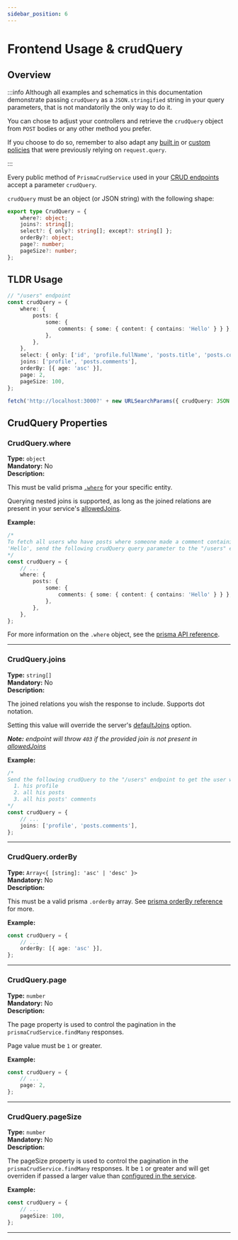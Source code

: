 ```yaml
---
sidebar_position: 6
---
```


# Frontend Usage & crudQuery

## Overview

:::info
Although all examples and schematics in this documentation demonstrate passing `crudQuery` as a `JSON.stringified` string in your query parameters, that is not mandatorily the only way to do it.

You can chose to adjust your controllers and retrieve the `crudQuery` object from `POST` bodies or any other method you prefer.

If you choose to do so, remember to also adapt any [built in](./access-control-module/builtin-policies) or [custom policies](./access-control-module/custom-policy) that were previously relying on `request.query`.

:::

Every public method of `PrismaCrudService` used in your [CRUD endpoints](./crud-endpoints) accept a parameter `crudQuery`.

`crudQuery` must be an object (or JSON string) with the following shape:

```ts
export type CrudQuery = {
    where?: object;
    joins?: string[];
    select?: { only?: string[]; except?: string[] };
    orderBy?: object;
    page?: number;
    pageSize?: number;
};
```

## TLDR Usage

```ts
// "/users" endpoint
const crudQuery = {
    where: {
        posts: {
            some: {
                comments: { some: { content: { contains: 'Hello' } } },
            },
        },
    },
    select: { only: ['id', 'profile.fullName', 'posts.title', 'posts.comments.content'] },
    joins: ['profile', 'posts.comments'],
    orderBy: [{ age: 'asc' }],
    page: 2,
    pageSize: 100,
};

fetch('http://localhost:3000?' + new URLSearchParams({ crudQuery: JSON.stringify(crudQuery) }));
```

## CrudQuery Properties

### CrudQuery.where

**Type:** `object`<br/>
**Mandatory:** No<br/>
**Description:**

This must be valid prisma [`.where`](https://www.prisma.io/docs/reference/api-reference/prisma-client-reference#where) for your specific entity.

Querying nested joins is supported, as long as the joined relations are present in your service's [allowedJoins](crud-endpoints#optsallowedjoins).

**Example:**

```ts
/*
To fetch all users who have posts where someone made a comment containing the word
'Hello', send the following crudQuery query parameter to the "/users" endpoint.
*/
const crudQuery = {
    // ...
    where: {
        posts: {
            some: {
                comments: { some: { content: { contains: 'Hello' } } },
            },
        },
    },
};
```

For more information on the `.where` object, see the [prisma API reference](https://www.prisma.io/docs/reference/api-reference/prisma-client-reference#where).

<hr/>

### CrudQuery.joins

**Type:** `string[]`<br/>
**Mandatory:** No<br/>
**Description:**

The joined relations you wish the response to include. Supports dot notation.

Setting this value will override the server's [defaultJoins](crud-endpoints#optsdefaultjoins) option.

_**Note:** endpoint will throw `403` if the provided join is not present in [allowedJoins](crud-endpoints#optsallowedjoins)_

**Example:**

```ts
/*
Send the following crudQuery to the "/users" endpoint to get the user with:
  1. his profile
  2. all his posts
  3. all his posts' comments
*/
const crudQuery = {
    // ...
    joins: ['profile', 'posts.comments'],
};
```

<hr/>

### CrudQuery.orderBy

**Type:** `Array<{ [string]: 'asc' | 'desc' }>`<br/>
**Mandatory:** No<br/>
**Description:**

This must be a valid prisma `.orderBy` array. See [prisma orderBy reference](https://www.prisma.io/docs/reference/api-reference/prisma-client-reference#orderby) for more.

**Example:**

```ts
const crudQuery = {
    // ...
    orderBy: [{ age: 'asc' }],
};
```

<hr/>

### CrudQuery.page

**Type:** `number` <br/>
**Mandatory:** No<br/>
**Description:**

The page property is used to control the pagination in the `prismaCrudService.findMany` responses.

Page value must be `1` or greater.

**Example:**

```ts
const crudQuery = {
    // ...
    page: 2,
};
```

<hr/>

### CrudQuery.pageSize

**Type:** `number` <br/>
**Mandatory:** No<br/>
**Description:**

The pageSize property is used to control the pagination in the `prismaCrudService.findMany` responses. It be `1` or greater and will get overriden if passed a larger value than [configured in the service](./crud-endpoints#crud-service).

**Example:**

```ts
const crudQuery = {
    // ...
    pageSize: 100,
};
```

<hr/>
